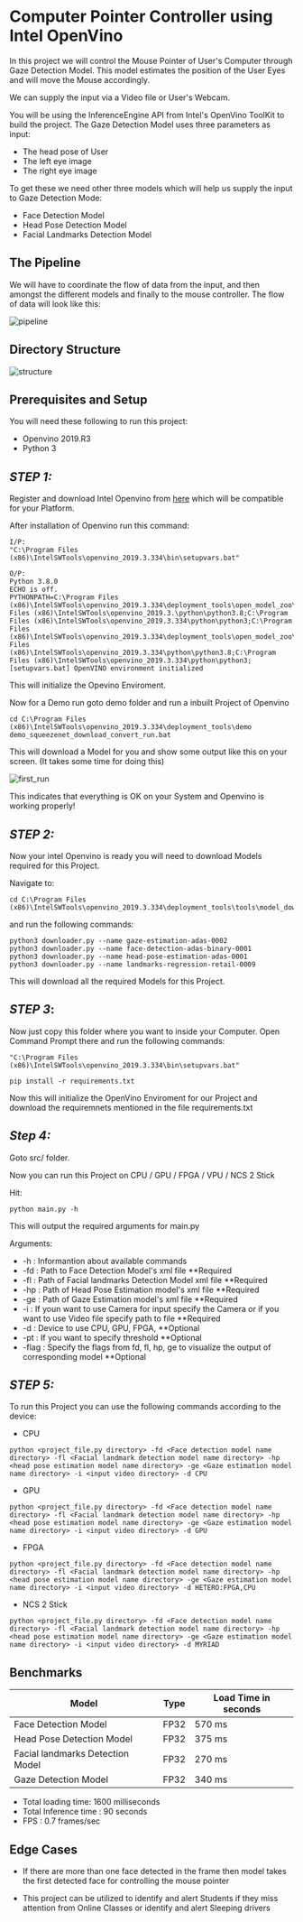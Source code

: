 # Computer Pointer Controller using Intel OpenVino

In this project we will control the Mouse Pointer of User's Computer through Gaze Detection Model. This model estimates the position of the User Eyes and will move the Mouse accordingly.
 
We can supply the input via a Video file or User's Webcam.
 
You will be using the InferenceEngine API from Intel's OpenVino ToolKit to build the project. The Gaze Detection Model uses three parameters as input:
  
  - The head pose of User
  - The left eye image 
  - The right eye image
  
 To get these we need other three models which will help us supply the input to Gaze Detection Mode:
 
  - Face Detection Model
  - Head Pose Detection Model
  - Facial Landmarks Detection Model
  
  
## The Pipeline
We will have to coordinate the flow of data from the input, and then amongst the different models and finally to the mouse controller. The flow of data will look like this:

![pipeline](/images/pipeline.png)

## Directory Structure

![structure](/images/structure.png)



## Prerequisites and Setup

You will need these following to run this project:

 - Openvino 2019.R3
 - Python 3
 
 
## *STEP 1:* 

Register and download Intel Openvino from [here](https://software.intel.com/content/www/us/en/develop/tools/openvino-toolkit/choose-download.html) which will be compatible for your Platform. 
 
 After installation of Openvino run this command:
 
 ```
 I/P:
 "C:\Program Files (x86)\IntelSWTools\openvino_2019.3.334\bin\setupvars.bat"
 
 O/P:
 Python 3.8.0
 ECHO is off.
 PYTHONPATH=C:\Program Files (x86)\IntelSWTools\openvino_2019.3.334\deployment_tools\open_model_zoo\tools\accuracy_checker;C:\Program Files (x86)\IntelSWTools\openvino_2019.3.\python\python3.8;C:\Program Files (x86)\IntelSWTools\openvino_2019.3.334\python\python3;C:\Program Files (x86)\IntelSWTools\openvino_2019.3.334\deployment_tools\open_model_zoo\tool\accuracy_checker;C:\Program Files (x86)\IntelSWTools\openvino_2019.3.334\python\python3.8;C:\Program Files (x86)\IntelSWTools\openvino_2019.3.334\python\python3;
 [setupvars.bat] OpenVINO environment initialized
 ```
 This will initialize the Opevino Enviroment.
 
 Now for a Demo run goto demo folder and run a inbuilt Project of Openvino
 ```
 cd C:\Program Files (x86)\IntelSWTools\openvino_2019.3.334\deployment_tools\demo
 demo_squeezenet_download_convert_run.bat
 ```
 
 This will download a Model for you and show some output like this on your screen. (It takes some time for doing this)
 
 ![first_run](/images/output_openvino_first_run.png)
 
 This indicates that everything is OK on your System and Openvino is working properly!
 
 
## *STEP 2:*

Now your intel Openvino is ready you will need to download Models required for this Project.

Navigate to:
```
cd C:\Program Files (x86)\IntelSWTools\openvino_2019.3.334\deployment_tools\tools\model_downloader
```

and run the following commands:
```
python3 downloader.py --name gaze-estimation-adas-0002 
python3 downloader.py --name face-detection-adas-binary-0001  
python3 downloader.py --name head-pose-estimation-adas-0001  
python3 downloader.py --name landmarks-regression-retail-0009
```

This will download all the required Models for this Project.


## *STEP 3*:

Now just copy this folder where you want to inside your Computer.
Open Command Prompt there and run the following commands:

```
"C:\Program Files (x86)\IntelSWTools\openvino_2019.3.334\bin\setupvars.bat"

pip install -r requirements.txt 
```

Now this will initialize the OpenVino Enviroment for our Project and download the requiremnets mentioned in the file requirements.txt


## *Step 4:*

Goto src/ folder.

Now you can run this Project on CPU / GPU / FPGA / VPU / NCS 2 Stick

Hit:

```
python main.py -h
```

This will output the required arguments for main.py

Arguments:

-  -h  : Informantion about available commands
-  -fd : Path to Face Detection Model's xml file  **Required
-  -fl : Path of Facial landmarks Detection Model xml file  **Required
-  -hp : Path of Head Pose Estimation model's xml file  **Required
-  -ge : Path of Gaze Estimation model's xml file  **Required
-  -i  : If youn want to use Camera for input specify the Camera or if you want to use Video file specify path to file  **Required
-  -d  : Device to use CPU, GPU, FPGA,  **Optional
-  -pt : If you want to specify threshold  **Optional
-  -flag : Specify the flags from fd, fl, hp, ge to visualize the output of corresponding model  **Optional


## *STEP 5:*

To run this Project you can use the following commands according to the device:


- CPU
```
python <project_file.py directory> -fd <Face detection model name directory> -fl <Facial landmark detection model name directory> -hp <head pose estimation model name directory> -ge <Gaze estimation model name directory> -i <input video directory> -d CPU
```

- GPU
```
python <project_file.py directory> -fd <Face detection model name directory> -fl <Facial landmark detection model name directory> -hp <head pose estimation model name directory> -ge <Gaze estimation model name directory> -i <input video directory> -d GPU
```

- FPGA
```
python <project_file.py directory> -fd <Face detection model name directory> -fl <Facial landmark detection model name directory> -hp <head pose estimation model name directory> -ge <Gaze estimation model name directory> -i <input video directory> -d HETERO:FPGA,CPU
```

- NCS 2 Stick
```
python <project_file.py directory> -fd <Face detection model name directory> -fl <Facial landmark detection model name directory> -hp <head pose estimation model name directory> -ge <Gaze estimation model name directory> -i <input video directory> -d MYRIAD
```

## Benchmarks

|Model|	Type|Load Time in seconds|
|---|---|---|
|Face Detection Model| FP32 | 570 ms|
|Head Pose Detection Model | FP32 |375 ms|
|Facial landmarks Detection Model | FP32 | 270 ms|
|Gaze Detection Model | FP32 |  340 ms|


 - Total loading time: 1600 milliseconds
 - Total Inference time :  90 seconds
 - FPS : 0.7 frames/sec
 
 ## Edge Cases
 
- If there are more than one face detected in the frame then model takes the first detected face for controlling the mouse pointer

- This project can be utilized to identify and alert Students if they miss attention from Online Classes or identify and alert Sleeping drivers
